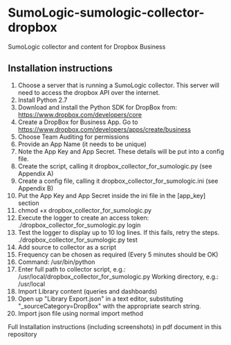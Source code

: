 # SumoLogic-sumologic-collector-dropbox
SumoLogic collector and content for Dropbox Business
## Installation instructions
1. Choose a server that is running a SumoLogic collector. This server will need to access the dropbox API over the internet.
2. Install Python 2.7
3. Download and install the Python SDK for DropBox from: https://www.dropbox.com/developers/core
4. Create a DropBox for Business App. Go to https://www.dropbox.com/developers/apps/create/business
  1. Choose Team Auditing for permissions
  2. Provide an App Name (it needs to be unique)
  3. Note the App Key and App Secret. These details will be put into a config file.
5. Create the script, calling it dropbox_collector_for_sumologic.py (see Appendix A)
6. Create a config file, calling it dropbox_collector_for_sumologic.ini (see Appendix B)
  1. Put the App Key and App Secret inside the ini file in the [app_key] section
7. chmod +x dropbox_collector_for_sumologic.py
8. Execute the logger to create an access token:
  ./dropbox_collector_for_sumologic.py login
9. Test the logger to display up to 10 log lines. If this fails, retry the steps.
  ./dropbox_collector_for_sumologic.py test
10. Add source to collector as a script
  1. Frequency can be chosen as required (Every 5 minutes should be  OK)
  2. Command: /usr/bin/python
  3. Enter full path to collector script, e.g.: /usr/local/dropbox_collector_for_sumologic.py
    Working directory, e.g.: /usr/local
11. Import Library content (queries and dashboards)
  1. Open up "Library Export.json" in a text editor, substituting "_sourceCategory=DropBox" with the appropriate search string.
  2. Import json file using normal import method

Full Installation instructions (including screenshots) in pdf document in this repository
